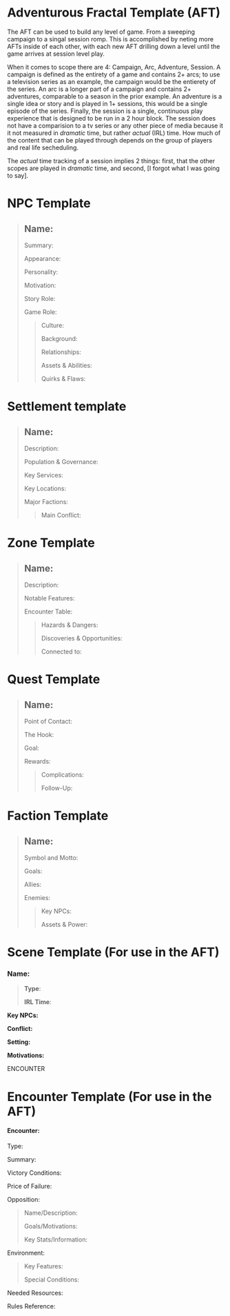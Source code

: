 # Adventurous Fractal Template (AFT)

The AFT can be used to build any level of game. From a sweeping campaign to a singal session romp. This is accomplished by neting more AFTs inside of each other, with each new AFT drilling down a level until the game arrives at session level play.

When it comes to scope there are 4: Campaign, Arc, Adventure, Session. A campaign is defined as the entirety of a game and contains 2+ arcs; to use a television series as an example, the campaign would be the entierety of the series. An arc is a longer part of a campaign and contains 2+ adventures, comparable to a season in the prior example. An adventure is a single idea or story and is played in 1+ sessions, this would be a single episode of the series. Finally, the session is a single, continuous play experience that is designed to be run in a 2 hour block. The session does not have a comparision to a tv series or any other piece of media because it it not measured in *dramatic* time, but rather *actual* (IRL) time. How much of the content that can be played through depends on the group of players and real life secheduling.

The *actual* time tracking of a session implies 2 things: first, that the other scopes are played in *dramatic* time, and second, [I forgot what I was going to say].

# NPC Template

> ## Name:
>
> Summary:
>
> Appearance: 
> 
> Personality: 
> 
> Motivation: 
> 
> Story Role: 
>
> Game Role: 
> 
>> Culture: 
>>
>>Background: 
>> 
>> Relationships: 
>> 
>> Assets & Abilities: 
>> 
>> Quirks & Flaws: 

# Settlement template

> ## Name:
> 
> Description: 
> 
> Population & Governance: 
> 
> Key Services: 
> 
> Key Locations: 
> 
> Major Factions: 
> 
>> Main Conflict: 

# Zone Template

> ## Name:
> 
> Description: 
> 
> Notable Features: 
> 
> Encounter Table: 
> 
>> Hazards & Dangers: 
>> 
>> Discoveries & Opportunities: 
>> 
>> Connected to: 

# Quest Template

> ## Name: 
> 
> Point of Contact: 
> 
> The Hook: 
> 
> Goal: 
> 
> Rewards: 
> 
>> Complications: 
>>
>> Follow-Up: 

# Faction Template

> ## Name:
> 
> Symbol and Motto: 
> 
> Goals: 
> 
> Allies: 
> 
> Enemies: 
> 
>> Key NPCs: 
>> 
>> Assets & Power: 

# Scene Template (For use in the AFT)

### Name:

> **Type**:
>
> **IRL Time**:

**Key NPCs:** 

**Conflict:** 

**Setting:** 

**Motivations:** 

ENCOUNTER

# Encounter Template (For use in the AFT)

#### Encounter: 
Type: 

Summary: 

Victory Conditions: 

Price of Failure: 

Opposition:

> Name/Description:
>
> Goals/Motivations: 
>
> Key Stats/Information: 

Environment:

> Key Features: 
>
> Special Conditions: 

Needed Resources: 

Rules Reference: 